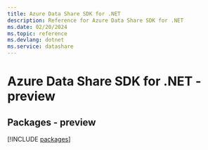 ```yaml
---
title: Azure Data Share SDK for .NET
description: Reference for Azure Data Share SDK for .NET
ms.date: 02/20/2024
ms.topic: reference
ms.devlang: dotnet
ms.service: datashare
---
```

# Azure Data Share SDK for .NET - preview
## Packages - preview
[!INCLUDE [packages](data-share-index.md)]